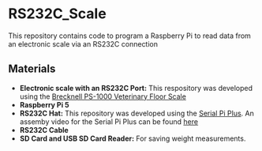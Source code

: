 # RS232C_Scale
This repository contains code to program a Raspberry Pi to read data from an electronic scale via an RS232C connection

## Materials

- **Electronic scale with an RS232C Port:** This respository was developed using the [Brecknell PS-1000 Veterinary Floor Scale](https://www.scalesplus.com/brecknell-ps-1000-veterinary-floor-scale-1000-lb-x-0-5-lb/)
- **Raspberry Pi 5**
- **RS232C Hat:** This repository was developed using the [Serial Pi Plus](https://www.robotshop.com/products/rs232-serial-pi-plus-converter-raspberry-pi?srsltid=AfmBOoooojX3TRSq1hJXdAEGcPuRIxkYIwap9Js9unGpf-04l6-NioCf). An assemby video for the Serial Pi Plus can be found [here](https://www.youtube.com/watch?v=fvNaVA14km0)
- **RS232C Cable**
- **SD Card and USB SD Card Reader:** For saving weight measurements. 

